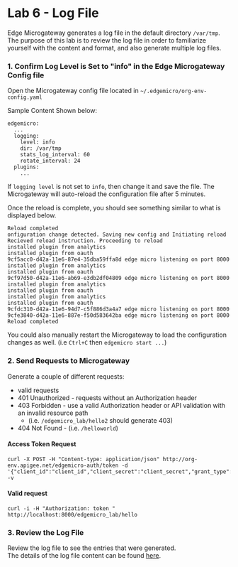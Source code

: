 # Lab 6 - Log File
Edge Microgateway generates a log file in the default directory `/var/tmp`.  The purpose of this lab is to review the log file in order to familiarize yourself with the content and format, and also generate multiple log files.

### 1. Confirm Log Level is Set to "info" in the Edge Microgateway Config file
Open the Microgateway config file located in `~/.edgemicro/org-env-config.yaml`

Sample Content Shown below:
```
edgemicro:
  ...
  logging:
    level: info
    dir: /var/tmp
    stats_log_interval: 60
    rotate_interval: 24
  plugins:
    ...
```

If `logging level` is not set to `info`, then change it and save the file.  The Microgateway will auto-reload the configuration file after 5 minutes.

Once the reload is complete, you should see something similar to what is displayed below.
```
Reload completed
onfiguration change detected. Saving new config and Initiating reload
Recieved reload instruction. Proceeding to reload
installed plugin from analytics
installed plugin from oauth
9cf5acc0-d42a-11e6-87e4-35dba59ffa8d edge micro listening on port 8000
installed plugin from analytics
installed plugin from oauth
9cf97d50-d42a-11e6-ab69-e3db2df04809 edge micro listening on port 8000
installed plugin from analytics
installed plugin from oauth
installed plugin from analytics
installed plugin from oauth
9cfdc310-d42a-11e6-94d7-c5f886d3a4a7 edge micro listening on port 8000
9cfe3840-d42a-11e6-887e-f50d583642ba edge micro listening on port 8000
Reload completed
```

You could also manually restart the Microgateway to load the configuration changes as well. (i.e `Ctrl+C` then `edgemicro start ...`)


### 2. Send Requests to Microgateway
Generate a couple of different requests:
* valid requests
* 401 Unauthorized - requests without an Authorization header
* 403 Forbidden - use a valid Authorization header or API validation with an invalid resource path
  * (i.e. `/edgemicro_lab/hello2` should generate 403)
* 404 Not Found - (i.e. `/helloworld`)


#### Access Token Request
```
curl -X POST -H "Content-type: application/json" http://org-env.apigee.net/edgemicro-auth/token -d '{"client_id":"client_id","client_secret":"client_secret","grant_type":"client_credentials"}' -v
```

#### Valid request
```
curl -i -H "Authorization: token " http://localhost:8000/edgemicro_lab/hello
```


### 3. Review the Log File
Review the log file to see the entries that were generated.  
The details of the log file content can be found [here](http://docs.apigee.com/microgateway/latest/operation-and-configuration-reference-edge-microgateway#managinglogfiles-logfilenamingconvention).
